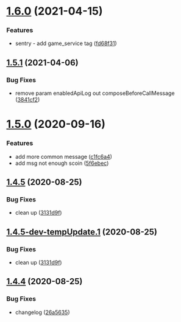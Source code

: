# [1.6.0](https://git3.nexdev.net/sc-packages/sc-common/compare/v1.5.1...v1.6.0) (2021-04-15)


### Features

* sentry - add game_service tag ([fd68f31](https://git3.nexdev.net/sc-packages/sc-common/commit/fd68f31aa34e47b16b4c15521d76611fbe555284))

## [1.5.1](https://git3.nexdev.net/sc-packages/sc-common/compare/v1.5.0...v1.5.1) (2021-04-06)


### Bug Fixes

* remove param enabledApiLog out composeBeforeCallMessage ([3841cf2](https://git3.nexdev.net/sc-packages/sc-common/commit/3841cf2a587a9f620e0f3756637f883a027fbdfa))

# [1.5.0](https://git3.nexdev.net/sc-packages/sc-common/compare/v1.4.5...v1.5.0) (2020-09-16)


### Features

* add more common message ([c1fc6a4](https://git3.nexdev.net/sc-packages/sc-common/commit/c1fc6a408de21b0dd3127c1fa95d2a4bcc56f56e))
* add msg not enough scoin ([5f6ebec](https://git3.nexdev.net/sc-packages/sc-common/commit/5f6ebec6356618278c1c20bf376fb15510ea23bf))

## [1.4.5](https://git3.nexdev.net/sc-packages/sc-common/compare/v1.4.4...v1.4.5) (2020-08-25)


### Bug Fixes

* clean up ([3131d9f](https://git3.nexdev.net/sc-packages/sc-common/commit/3131d9f61747bdb3b425c3f0b764d23803b5d643))

## [1.4.5-dev-tempUpdate.1](https://git3.nexdev.net/sc-packages/sc-common/compare/v1.4.4...v1.4.5-dev-tempUpdate.1) (2020-08-25)


### Bug Fixes

* clean up ([3131d9f](https://git3.nexdev.net/sc-packages/sc-common/commit/3131d9f61747bdb3b425c3f0b764d23803b5d643))

## [1.4.4](https://git3.nexdev.net/sc-packages/sc-common/compare/v1.4.3...v1.4.4) (2020-08-25)


### Bug Fixes

* changelog ([26a5635](https://git3.nexdev.net/sc-packages/sc-common/commit/26a5635f78d11e6a30d0d3da64ae795494972b1a))
